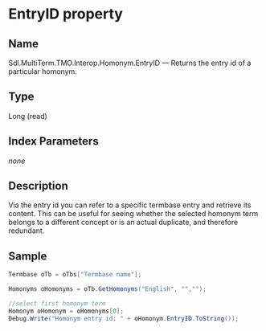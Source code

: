 # EntryID property

## Name

Sdl.MultiTerm.TMO.Interop.Homonym.EntryID —          Returns the entry id of a particular homonym.

## Type

Long
(read)

## Index Parameters
*none*

## Description

Via the entry id you can refer to a specific termbase entry and retrieve its content. This can be useful for seeing whether the selected homonym term belongs to a different concept or is an actual duplicate, and therefore redundant.

## Sample


```cs
Termbase oTb = oTbs["Termbase name"];

Homonyms oHomonyms = oTb.GetHomonyms("English", "","");

//select first homonym term
Homonym oHomonym = oHomonyms[0];
Debug.Write("Homonym entry id: " + oHomonym.EntryID.ToString());
```

